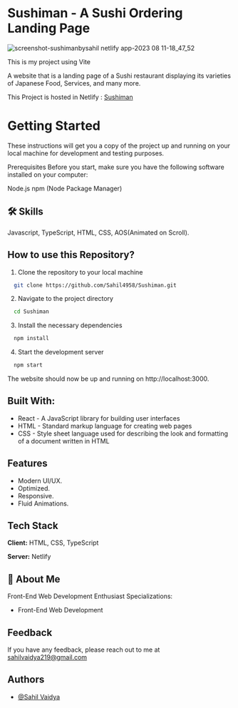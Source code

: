 # Sushiman - A Sushi Ordering Landing Page


![screenshot-sushimanbysahil netlify app-2023 08 11-18_47_52](https://github.com/Sahil4958/Sushiman/assets/116612889/9f8c1a79-95d3-49ff-b458-f3543acba788)

This is my project using Vite

A website that is a landing page of a Sushi restaurant displaying its varieties of Japanese Food, Services, and many more.

This Project is hosted in Netlify : [Sushiman](https://sushimanbysahil.netlify.app/)

# Getting Started
These instructions will get you a copy of the project up and running on your local machine for development and testing purposes.

Prerequisites
Before you start, make sure you have the following software installed on your computer:

Node.js
npm (Node Package Manager)


## 🛠 Skills
Javascript, TypeScript, HTML, CSS, AOS(Animated on Scroll).


## How to use this Repository?

1. Clone the repository to your local machine

```bash
  git clone https://github.com/Sahil4958/Sushiman.git

```
2. Navigate to the project directory

```bash
  cd Sushiman
```
3. Install the necessary dependencies
```bash
  npm install
```

4. Start the development server
```bash
  npm start
```

The website should now be up and running on http://localhost:3000.

## Built With:

- React - A JavaScript library for building user interfaces
- HTML - Standard markup language for creating web pages
- CSS - Style sheet language used for describing the look and formatting of a document written in HTML

## Features

- Modern UI/UX.
- Optimized.
- Responsive.
- Fluid Animations.


## Tech Stack

**Client:** HTML, CSS, TypeScript

**Server:** Netlify


## 🚀 About Me
Front-End Web Development Enthusiast
Specializations:
- Front-End Web Development


## Feedback

If you have any feedback, please reach out to me at sahilvaidya219@gmail.com


## Authors

- [@Sahil Vaidya](https://github.com/Sahil4958)



